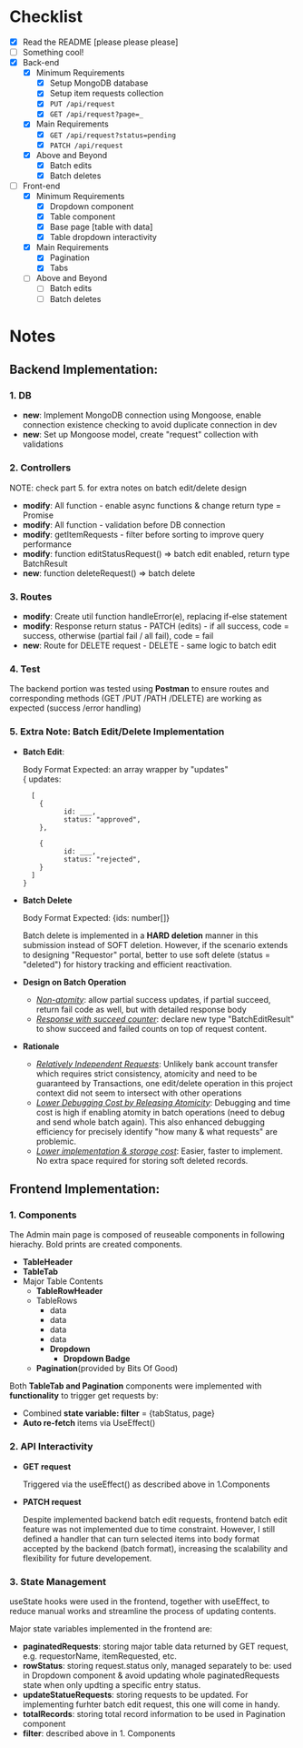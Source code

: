 # Checklist

<!-- Make sure you fill out this checklist with what you've done before submitting! -->

- [X] Read the README [please please please]
- [ ] Something cool!
- [X] Back-end
  - [X] Minimum Requirements
    - [X] Setup MongoDB database
    - [X] Setup item requests collection
    - [X] `PUT /api/request`
    - [X] `GET /api/request?page=_`
  - [X] Main Requirements
    - [X] `GET /api/request?status=pending`
    - [X] `PATCH /api/request`
  - [X] Above and Beyond
    - [X] Batch edits
    - [X] Batch deletes
- [ ] Front-end
  - [X] Minimum Requirements
    - [X] Dropdown component
    - [X] Table component
    - [X] Base page [table with data]
    - [X] Table dropdown interactivity
  - [X] Main Requirements
    - [X] Pagination
    - [X] Tabs
  - [ ] Above and Beyond
    - [ ] Batch edits
    - [ ] Batch deletes

# Notes

<!-- Notes go here -->
## Backend Implementation:  


### 1. DB 
  - **new**: Implement MongoDB connection using Mongoose, enable connection existence checking to avoid duplicate connection in dev 
  - **new**: Set up Mongoose model, create "request" collection with validations

### 2. Controllers 
NOTE: check part 5. for extra notes on batch edit/delete design
  - **modify**: All function - enable async functions & change return type = Promise<T> 
  - **modify**: All function - validation before DB connection
  - **modify**: getItemRequests - filter before sorting to improve query performance
  - **modify**: function editStatusRequest() => batch edit enabled, return type BatchResult<EditStatusRequest>
  - **new**: function deleteRequest() => batch delete

### 3. Routes
  - **modify**: Create util function handleError(e), replacing if-else statement 
  - **modify**: Response return status - PATCH (edits) - if all success, code = success, otherwise (partial fail / all fail), code = fail
  - **new**: Route for DELETE request - DELETE - same logic to batch edit 


### 4. Test  
  The backend portion was tested using **Postman** to ensure routes and corresponding methods (GET /PUT /PATH /DELETE) are working as expected (success /error handling)


### 5. Extra Note: Batch Edit/Delete Implementation
  - **Batch Edit**: 
  
    Body Format Expected: an array wrapper by "updates"  
      { updates:
    
          [ 
            {
                  id: ___,
                  status: "approved",
            },

            {
                  id: ___,
                  status: "rejected",
            }
          ] 
        }


  - **Batch Delete**

    Body Format Expected:
    {ids: number[]}
    
    Batch delete is implemented in a **HARD deletion** manner in this submission instead of SOFT deletion. However, if the scenario extends to designing "Requestor" portal, better to use soft delete (status = "deleted") for history tracking and efficient reactivation.

  - **Design on Batch Operation**  
      - <u>*Non-atomity*</u>: allow partial success updates, if partial succeed, return fail code as well, but with detailed response body
      - <u>*Response with succeed counter*</u>: declare new type "BatchEditResult" to show succeed and failed counts on top of request content.

  - **Rationale**  
      - <u>*Relatively Independent Requests*</u>: Unlikely bank account transfer which requires strict consistency, atomicity and need to be guaranteed by Transactions, one edit/delete operation in this project context did not seem to intersect with other operations
      - <u>*Lower Debugging Cost by Releasing Atomicity*</u>: Debugging and time cost is high if enabling atomity in batch operations (need to debug and send whole batch again). This also enhanced debugging efficiency for precisely identify "how many & what requests" are problemic.
      - <u>*Lower implementation & storage cost*</u>: Easier, faster to implement. No extra space required for storing soft deleted records.


## Frontend Implementation:  


### 1. Components
  The Admin main page is composed of reuseable components in following hierachy. Bold prints are created components.
  - **TableHeader** 
  - **TableTab**
  - Major Table Contents
      -  **TableRowHeader**
      -  TableRows
          - data
          - data
          - data
          - data
          - **Dropdown**
            - **Dropdown Badge**
      -  **Pagination**(provided by Bits Of Good)
          
  Both **TableTab and Pagination** components were implemented with **functionality** to trigger get requests by:

  - Combined **state variable: filter** = {tabStatus, page}
  - **Auto re-fetch** items via UseEffect() 

### 2. API Interactivity
  - **GET request** 
    
    Triggered via the useEffect() as described above in 1.Components
  - **PATCH request**
    
    Despite implemented backend batch edit requests, frontend batch edit feature was not implemented due to time constraint. However, I still defined a handler that can turn selected items into body format accepted by the backend (batch format), increasing the scalability and flexibility for future developement.


### 3. State Management
  useState hooks were used in the frontend, together with useEffect, to reduce manual works and streamline the process of updating contents.

  Major state variables implemented in the frontend are:
  - **paginatedRequests**: storing major table data returned by GET request, e.g. requestorName, itemRequested, etc.
  - **rowStatus**: storing request.status only, managed separately to be: used in Dropdown component & avoid updating whole paginatedRequests state when only updting a specific entry status. 
  - **updateStatueRequests**: storing requests to be updated. For implementing furhter batch edit request, this one will come in handy.
  - **totalRecords**: storing total record information to be used in Pagination component
  - **filter**: described above in 1. Components

